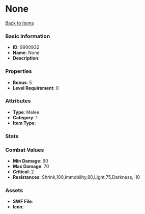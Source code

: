 # None



[Back to Items](../items.md)

### Basic Information

- **ID**: 9900932
- **Name**: None
- **Description**: 

### Properties

- **Bonus**: 5
- **Level Requirement**: 0

### Attributes

- **Type**: Melee
- **Category**: 1
- **Item Type**: 

### Stats


### Combat Values

- **Min Damage**: 60
- **Max Damage**: 70
- **Critical**: 2
- **Resistances**: Shrink,100,Immobility,80,Light,75,Darkness,-10

### Assets

- **SWF File**: 
- **Icon**: 

